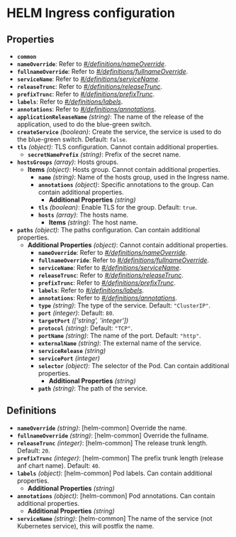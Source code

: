 # HELM Ingress configuration

## Properties

- **`common`**
- **`nameOverride`**: Refer to _[#/definitions/nameOverride](#definitions/nameOverride)_.
- **`fullnameOverride`**: Refer to _[#/definitions/fullnameOverride](#definitions/fullnameOverride)_.
- **`serviceName`**: Refer to _[#/definitions/serviceName](#definitions/serviceName)_.
- **`releaseTrunc`**: Refer to _[#/definitions/releaseTrunc](#definitions/releaseTrunc)_.
- **`prefixTrunc`**: Refer to _[#/definitions/prefixTrunc](#definitions/prefixTrunc)_.
- **`labels`**: Refer to _[#/definitions/labels](#definitions/labels)_.
- **`annotations`**: Refer to _[#/definitions/annotations](#definitions/annotations)_.
- **`applicationReleaseName`** _(string)_: The name of the release of the application, used to do the blue-green switch.
- **`createService`** _(boolean)_: Create the service, the service is used to do the blue-green switch. Default: `false`.
- **`tls`** _(object)_: TLS configuration. Cannot contain additional properties.
  - **`secretNamePrefix`** _(string)_: Prefix of the secret name.
- **`hostsGroups`** _(array)_: Hosts groups.
  - **Items** _(object)_: Hosts group. Cannot contain additional properties.
    - **`name`** _(string)_: Name of the hosts group, used in the Ingress name.
    - **`annotations`** _(object)_: Specific annotations to the group. Can contain additional properties.
      - **Additional Properties** _(string)_
    - **`tls`** _(boolean)_: Enable TLS for the group. Default: `true`.
    - **`hosts`** _(array)_: The hosts name.
      - **Items** _(string)_: The host name.
- **`paths`** _(object)_: The paths configuration. Can contain additional properties.
  - **Additional Properties** _(object)_: Cannot contain additional properties.
    - **`nameOverride`**: Refer to _[#/definitions/nameOverride](#definitions/nameOverride)_.
    - **`fullnameOverride`**: Refer to _[#/definitions/fullnameOverride](#definitions/fullnameOverride)_.
    - **`serviceName`**: Refer to _[#/definitions/serviceName](#definitions/serviceName)_.
    - **`releaseTrunc`**: Refer to _[#/definitions/releaseTrunc](#definitions/releaseTrunc)_.
    - **`prefixTrunc`**: Refer to _[#/definitions/prefixTrunc](#definitions/prefixTrunc)_.
    - **`labels`**: Refer to _[#/definitions/labels](#definitions/labels)_.
    - **`annotations`**: Refer to _[#/definitions/annotations](#definitions/annotations)_.
    - **`type`** _(string)_: The type of the service. Default: `"ClusterIP"`.
    - **`port`** _(integer)_: Default: `80`.
    - **`targetPort`** _(['string', 'integer'])_
    - **`protocol`** _(string)_: Default: `"TCP"`.
    - **`portName`** _(string)_: The name of the port. Default: `"http"`.
    - **`externalName`** _(string)_: The external name of the service.
    - **`serviceRelease`** _(string)_
    - **`servicePort`** _(integer)_
    - **`selector`** _(object)_: The selector of the Pod. Can contain additional properties.
      - **Additional Properties** _(string)_
    - **`path`** _(string)_: The path of the service.

## Definitions

- <a id="definitions/nameOverride"></a>**`nameOverride`** _(string)_: [helm-common] Override the name.
- <a id="definitions/fullnameOverride"></a>**`fullnameOverride`** _(string)_: [helm-common] Override the fullname.
- <a id="definitions/releaseTrunc"></a>**`releaseTrunc`** _(integer)_: [helm-common] The release trunk length. Default: `20`.
- <a id="definitions/prefixTrunc"></a>**`prefixTrunc`** _(integer)_: [helm-common] The prefix trunk length (release anf chart name). Default: `40`.
- <a id="definitions/labels"></a>**`labels`** _(object)_: [helm-common] Pod labels. Can contain additional properties.
  - **Additional Properties** _(string)_
- <a id="definitions/annotations"></a>**`annotations`** _(object)_: [helm-common] Pod annotations. Can contain additional properties.
  - **Additional Properties** _(string)_
- <a id="definitions/serviceName"></a>**`serviceName`** _(string)_: [helm-common] The name of the service (not Kubernetes service), this will postfix the name.
